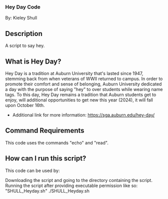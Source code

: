 ### Hey Day Code

By: Kieley Shull

## Description

A script to say hey.
  
## What is Hey Day?

Hey Day is a tradition at Auburn University that's lasted since 1947, stemming back from when veterans of WWII returned to campus. In order to promote their comfort 
and sense of belonging, Auburn University dedicated a day with the purpose of saying "hey" to over students while wearing name tags. To this day, Hey Day remains a 
tradition that Auburn students get to enjoy, will additional opportunities to get new  this year (2024), it will fall upon October 16th. 

- Additional link for more information: https://sga.auburn.edu/hey-day/

## Command Requirements

This code uses the commands "echo" and "read".

## How can I run this script?
This code can be used by:

Downloading the script and going to the directory containing the script.
Running the script after providing executable permission like so:
   "SHULL_Heyday.sh"
   ./SHULL_Heyday.sh
